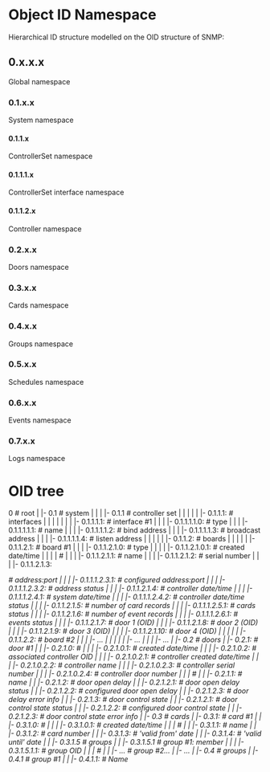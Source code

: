 # Object ID Namespace

Hierarchical ID structure modelled on the OID structure of SNMP:

## 0.x.x.x

Global namespace

### 0.1.x.x

System namespace

#### 0.1.1.x

ControllerSet namespace

#### 0.1.1.1.x

ControllerSet interface namespace

#### 0.1.1.2.x

Controller namespace

### 0.2.x.x

Doors namespace

### 0.3.x.x

Cards namespace

### 0.4.x.x

Groups namespace

### 0.5.x.x

Schedules namespace

### 0.6.x.x

Events namespace

### 0.7.x.x

Logs namespace

# OID tree

0                                                                            # root
|
|- 0.1                                                                       # system
|    |
|    |- 0.1.1                                                                # controller set
|    |      |
|    |      |- 0.1.1.1:                                                      # interfaces
|    |      |        |
|    |      |        |- 0.1.1.1.1: <status>                                  # interface #1
|    |      |                   |- 0.1.1.1.1.0: <type>                       #    type
|    |      |                   |- 0.1.1.1.1.1: <name>                       #    name
|    |      |                   |- 0.1.1.1.1.2: <bind>                       #    bind address
|    |      |                   |- 0.1.1.1.1.3: <broadcast>                  #    broadcast address
|    |      |                   |- 0.1.1.1.1.4: <listen>                     #    listen address
|    |      |
|    |      |- 0.1.1.2:                                                      # boards
|    |               |
|    |               |- 0.1.1.2.1: <status>                                  # board #1
|    |               |          |- 0.1.1.2.1.0: <type>                       #    type
|    |               |          |            |- 0.1.1.2.1.0.1: <created>     #    created date/time
|    |               |          |                                            #
|    |               |          |- 0.1.1.2.1.1:  <name>                      #    name
|    |               |          |- 0.1.1.2.1.2:  <ID>                        #    serial number
|    |               |          |- 0.1.1.2.1.3:  <address>                   #    address:port
|    |               |                       |- 0.1.1.1.2.3.1: <configured>  #    configured address:port
|    |               |                       |- 0.1.1.1.2.3.2: <status>      #    address status
|    |               |          |- 0.1.1.2.1.4:  <datetime>                  #    controller date/time
|    |               |                       |- 0.1.1.1.2.4.1: <now>         #    system date/time
|    |               |                       |- 0.1.1.1.2.4.2: <status>      #    controller date/time status
|    |               |          |- 0.1.1.2.1.5:  <cards>                     #    number of card records
|    |               |                       |- 0.1.1.1.2.5.1: <status>      #    cards status
|    |               |          |- 0.1.1.2.1.6:  <events>                    #    number of event records
|    |               |                       |- 0.1.1.1.2.6.1: <status>      #    events status
|    |               |          |- 0.1.1.2.1.7:  <door1>                     #    door 1 (OID)
|    |               |          |- 0.1.1.2.1.8:  <door2>                     #    door 2 (OID)
|    |               |          |- 0.1.1.2.1.9:  <door3>                     #    door 3 (OID)
|    |               |          |- 0.1.1.2.1.10: <door4>                     #    door 4 (OID)
|    |               |
|    |               |- 0.1.1.2.2: <status>                                  # board #2
|    |               |          |- ...
|    |               |
|    |               |- ...
|    |
|    |- ...
|
|- 0.2                                                                       # doors
|    |- 0.2.1: <status>                                                      # door #1
|    |      |- 0.2.1.0:                                                      #
|    |      |        |- 0.2.1.0.1: <created>                                 #    created date/time
|    |      |        |- 0.2.1.0.2: <controller>                              #    associated controller OID
|    |      |                   |- 0.2.1.0.2.1: <created>                    #               controller created date/time
|    |      |                   |- 0.2.1.0.2.2: <name>                       #               controller name
|    |      |                   |- 0.2.1.0.2.3: <deviceID>                   #               controller serial number
|    |      |                   |- 0.2.1.0.2.4: <door>                       #               controller door number
|    |      |                                                                #
|    |      |- 0.2.1.1: <name>                                               #    name
|    |      |- 0.2.1.2: <delay>                                              #    door open delay
|    |               |- 0.2.1.2.1: <status>                                  #    door open delay status
|    |               |- 0.2.1.2.2: <configured>                              #    configured door open delay
|    |               |- 0.2.1.2.3: <error>                                   #    door delay error info
|    |      |- 0.2.1.3: <control>                                            #    door control state
|    |               |- 0.2.1.2.1: <status>                                  #    door control state status
|    |               |- 0.2.1.2.2: <configured>                              #    configured door control state
|    |               |- 0.2.1.2.3: <error>                                   #    door control state error info
|
|- 0.3                                                                       # cards
|    |- 0.3.1: <status>                                                      # card #1
|    |      |- 0.3.1.0:                                                      #
|    |      |        |- 0.3.1.0.1: <created>                                 #      created date/time
|    |      |                                                                # 
|    |      |- 0.3.1.1: <name>                                               #      name
|    |      |- 0.3.1.2: <number>                                             #      card number
|    |      |- 0.3.1.3: <from>                                               #      'valid from' date
|    |      |- 0.3.1.4: <to>                                                 #      'valid until' date
|    |      |- 0.3.1.5                                                       #      groups
|    |               |- 0.3.1.5.1 <member>                                   #      group #1: member
|    |               |           |- 0.3.1.5.1.1: <oid>                       #                group OID
|    |               |                                                       #
|    |               |- ...                                                  #      group #2...
|    |- ...
|
|- 0.4                                                                       # groups
|    |- 0.4.1                                                                # group #1
|    |      |- 0.4.1.1: <name>                                               #       Name
